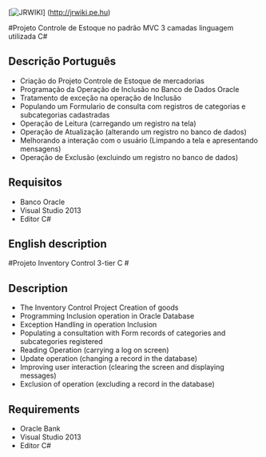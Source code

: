 [![JRWIKI](http://jrwiki.pe.hu/wp-content/uploads/2016/05/logo.png)] (http://jrwiki.pe.hu)

#Projeto Controle de Estoque no padrão MVC 3 camadas linguagem utilizada C#

Descrição Português
-------------------
- Criação do Projeto Controle de Estoque de mercadorias
- Programação da Operação de Inclusão no Banco de Dados Oracle
- Tratamento de exceção na operação de Inclusão
- Populando um Formulario de consulta com registros de categorias e subcategorias cadastradas
- Operação de Leitura (carregando um registro na tela)
- Operação de Atualização (alterando um registro no banco de dados)
- Melhorando a interação com o usuário (Limpando a tela e apresentando mensagens)
- Operação de Exclusão (excluindo um registro no banco de dados)

Requisitos
----------

- Banco Oracle
- Visual Studio 2013
- Editor C#

English description
-------------------

#Projeto Inventory Control 3-tier C #

Description
---------
- The Inventory Control Project Creation of goods
- Programming Inclusion operation in Oracle Database
- Exception Handling in operation Inclusion
- Populating a consultation with Form records of categories and subcategories registered
- Reading Operation (carrying a log on screen)
- Update operation (changing a record in the database)
- Improving user interaction (clearing the screen and displaying messages)
- Exclusion of operation (excluding a record in the database)

Requirements
----------

- Oracle Bank
- Visual Studio 2013
- Editor C#

